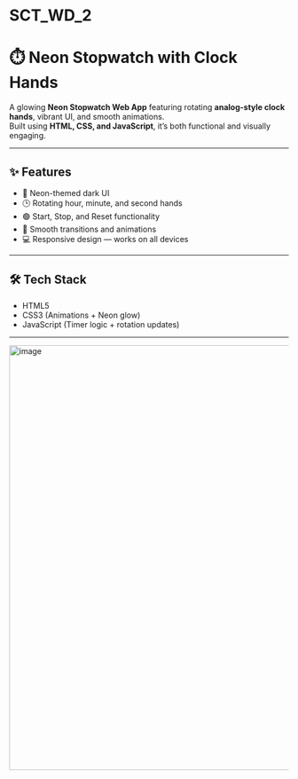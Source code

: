 # SCT_WD_2

# ⏱️ Neon Stopwatch with Clock Hands

A glowing **Neon Stopwatch Web App** featuring rotating **analog-style clock hands**, vibrant UI, and smooth animations.  
Built using **HTML, CSS, and JavaScript**, it’s both functional and visually engaging.

---

## ✨ Features

- 🌌 Neon-themed dark UI
- 🕒 Rotating hour, minute, and second hands
- 🟢 Start, Stop, and Reset functionality
- 🔁 Smooth transitions and animations
- 💻 Responsive design — works on all devices

---

## 🛠️ Tech Stack

- HTML5  
- CSS3 (Animations + Neon glow)  
- JavaScript (Timer logic + rotation updates)

---
<img width="853" height="766" alt="image" src="https://github.com/user-attachments/assets/84605035-a3a3-4f8e-9bd3-71d9b8842bac" />
